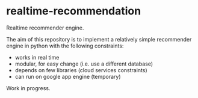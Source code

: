 # realtime-recommendation
Realtime recommender engine.

The aim of this repository is to implement a relatively simple recommender engine in python with the following
constraints:
* works in real time
* modular, for easy change (i.e. use a different database)
* depends on few libraries (cloud services constraints)
* can run on google app engine (temporary)

Work in progress.
